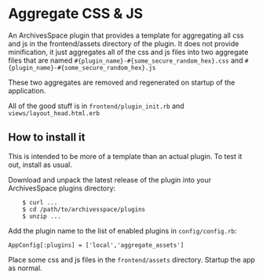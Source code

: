 # Aggregate CSS & JS

An ArchivesSpace plugin that provides a template for aggregating all css and js
in the frontend/assets directory of the plugin. It does not provide minification,
it just aggregates all of the css and js files into two aggregate files that are named
`#{plugin_name}-#{some_secure_random_hex}.css` and 
`#{plugin_name}-#{some_secure_random_hex}.js`

These two aggregates are removed and regenerated on startup of the application.

All of the good stuff is in `frontend/plugin_init.rb` and 
`views/layout_head.html.erb`

## How to install it

This is intended to be more of a template than an actual plugin.
To test it out, install as usual.

Download and unpack the latest release of the plugin into your
ArchivesSpace plugins directory:

```
    $ curl ...
    $ cd /path/to/archivesspace/plugins
    $ unzip ...
```

Add the plugin name to the list of enabled plugins in `config/config.rb`:

```
AppConfig[:plugins] = ['local','aggregate_assets']
```
Place some css and js files in the `frontend/assets` directory. Startup
the app as normal.
